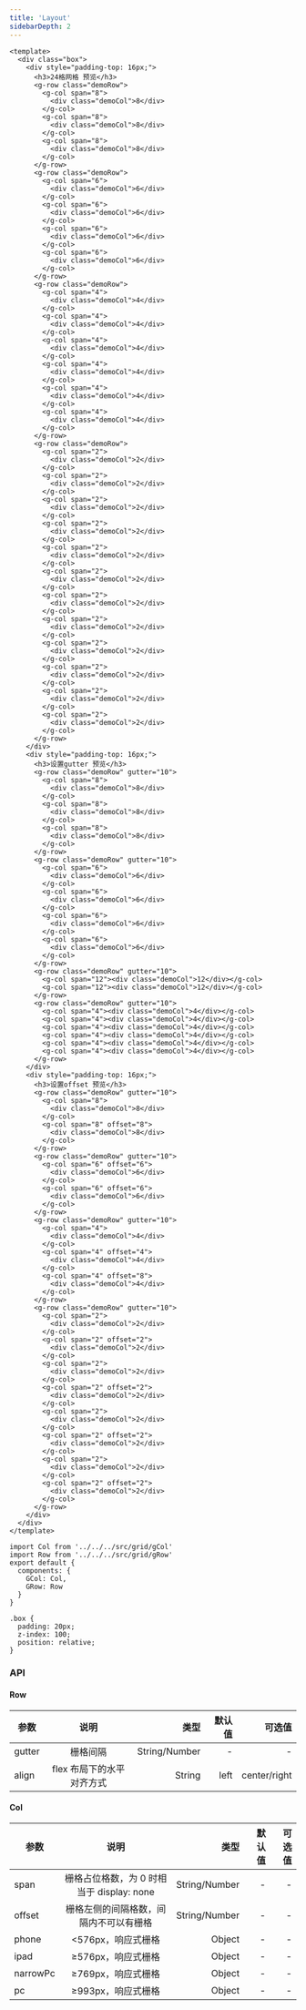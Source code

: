 ```yaml
---
title: 'Layout'
sidebarDepth: 2
---
```


<ClientOnly>
  <layout-demo-1/>
</ClientOnly>

``` vue{4}
<template>
  <div class="box">
    <div style="padding-top: 16px;">
      <h3>24格网格 预览</h3>
      <g-row class="demoRow">
        <g-col span="8">
          <div class="demoCol">8</div>
        </g-col>
        <g-col span="8">
          <div class="demoCol">8</div>
        </g-col>
        <g-col span="8">
          <div class="demoCol">8</div>
        </g-col>
      </g-row>
      <g-row class="demoRow">
        <g-col span="6">
          <div class="demoCol">6</div>
        </g-col>
        <g-col span="6">
          <div class="demoCol">6</div>
        </g-col>
        <g-col span="6">
          <div class="demoCol">6</div>
        </g-col>
        <g-col span="6">
          <div class="demoCol">6</div>
        </g-col>
      </g-row>
      <g-row class="demoRow">
        <g-col span="4">
          <div class="demoCol">4</div>
        </g-col>
        <g-col span="4">
          <div class="demoCol">4</div>
        </g-col>
        <g-col span="4">
          <div class="demoCol">4</div>
        </g-col>
        <g-col span="4">
          <div class="demoCol">4</div>
        </g-col>
        <g-col span="4">
          <div class="demoCol">4</div>
        </g-col>
        <g-col span="4">
          <div class="demoCol">4</div>
        </g-col>
      </g-row>
      <g-row class="demoRow">
        <g-col span="2">
          <div class="demoCol">2</div>
        </g-col>
        <g-col span="2">
          <div class="demoCol">2</div>
        </g-col>
        <g-col span="2">
          <div class="demoCol">2</div>
        </g-col>
        <g-col span="2">
          <div class="demoCol">2</div>
        </g-col>
        <g-col span="2">
          <div class="demoCol">2</div>
        </g-col>
        <g-col span="2">
          <div class="demoCol">2</div>
        </g-col>
        <g-col span="2">
          <div class="demoCol">2</div>
        </g-col>
        <g-col span="2">
          <div class="demoCol">2</div>
        </g-col>
        <g-col span="2">
          <div class="demoCol">2</div>
        </g-col>
        <g-col span="2">
          <div class="demoCol">2</div>
        </g-col>
        <g-col span="2">
          <div class="demoCol">2</div>
        </g-col>
        <g-col span="2">
          <div class="demoCol">2</div>
        </g-col>
      </g-row>
    </div>
    <div style="padding-top: 16px;">
      <h3>设置gutter 预览</h3>
      <g-row class="demoRow" gutter="10">
        <g-col span="8">
          <div class="demoCol">8</div>
        </g-col>
        <g-col span="8">
          <div class="demoCol">8</div>
        </g-col>
        <g-col span="8">
          <div class="demoCol">8</div>
        </g-col>
      </g-row>
      <g-row class="demoRow" gutter="10">
        <g-col span="6">
          <div class="demoCol">6</div>
        </g-col>
        <g-col span="6">
          <div class="demoCol">6</div>
        </g-col>
        <g-col span="6">
          <div class="demoCol">6</div>
        </g-col>
        <g-col span="6">
          <div class="demoCol">6</div>
        </g-col>
      </g-row>
      <g-row class="demoRow" gutter="10">
        <g-col span="12"><div class="demoCol">12</div></g-col>
        <g-col span="12"><div class="demoCol">12</div></g-col>
      </g-row>
      <g-row class="demoRow" gutter="10">
        <g-col span="4"><div class="demoCol">4</div></g-col>
        <g-col span="4"><div class="demoCol">4</div></g-col>
        <g-col span="4"><div class="demoCol">4</div></g-col>
        <g-col span="4"><div class="demoCol">4</div></g-col>
        <g-col span="4"><div class="demoCol">4</div></g-col>
        <g-col span="4"><div class="demoCol">4</div></g-col>
      </g-row>
    </div>
    <div style="padding-top: 16px;">
      <h3>设置offset 预览</h3>
      <g-row class="demoRow" gutter="10">
        <g-col span="8">
          <div class="demoCol">8</div>
        </g-col>
        <g-col span="8" offset="8">
          <div class="demoCol">8</div>
        </g-col>
      </g-row>
      <g-row class="demoRow" gutter="10">
        <g-col span="6" offset="6">
          <div class="demoCol">6</div>
        </g-col>
        <g-col span="6" offset="6">
          <div class="demoCol">6</div>
        </g-col>
      </g-row>
      <g-row class="demoRow" gutter="10">
        <g-col span="4">
          <div class="demoCol">4</div>
        </g-col>
        <g-col span="4" offset="4">
          <div class="demoCol">4</div>
        </g-col>
        <g-col span="4" offset="8">
          <div class="demoCol">4</div>
        </g-col>
      </g-row>
      <g-row class="demoRow" gutter="10">
        <g-col span="2">
          <div class="demoCol">2</div>
        </g-col>
        <g-col span="2" offset="2">
          <div class="demoCol">2</div>
        </g-col>
        <g-col span="2">
          <div class="demoCol">2</div>
        </g-col>
        <g-col span="2" offset="2">
          <div class="demoCol">2</div>
        </g-col>
        <g-col span="2">
          <div class="demoCol">2</div>
        </g-col>
        <g-col span="2" offset="2">
          <div class="demoCol">2</div>
        </g-col>
        <g-col span="2">
          <div class="demoCol">2</div>
        </g-col>
        <g-col span="2" offset="2">
          <div class="demoCol">2</div>
        </g-col>
      </g-row>
    </div>
  </div>
</template>
```
``` js{4}
import Col from '../../../src/grid/gCol'
import Row from '../../../src/grid/gRow'
export default {
  components: {
    GCol: Col,
    GRow: Row
  }
}
```

``` css{4}
.box {
  padding: 20px;
  z-index: 100;
  position: relative;
}
```
### API

#### Row

| 参数           | 说明           | 类型      |默认值        |          可选值|
| ------------- |:--------------:| --------:|------------:|--------------:|
| gutter         | 栅格间隔  | String/Number   | -         | -             |
| align  | flex 布局下的水平对齐方式    | String   | left       |  center/right     |

#### Col

| 参数           | 说明           | 类型      |默认值        |          可选值|
| ------------- |:--------------:| --------:|------------:|--------------:|
| span       | 栅格占位格数，为 0 时相当于 display: none   | String/Number  | -      | -         |
| offset       | 栅格左侧的间隔格数，间隔内不可以有栅格   | String/Number  | -      | -         |
| phone       | <576px，响应式栅格   | Object  | -      | -         |
| ipad       | ≥576px，响应式栅格   | Object  | -      | -         |
| narrowPc       | ≥769px，响应式栅格   | Object  | -      | -         |
| pc       | ≥993px，响应式栅格   | Object  | -      | -         |
